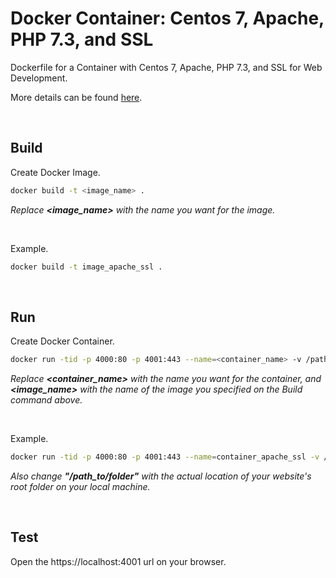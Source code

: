 # Docker Container: Centos 7, Apache, PHP 7.3, and SSL

Dockerfile for a Container with Centos 7, Apache, PHP 7.3, and SSL for Web Development.

More details can be found [here](https://davescripts.com/docker-container-with-centos-7-apache-php-73-ssl).

<br>

## Build

Create Docker Image.

```sh
docker build -t <image_name> .
```

_Replace **&lt;image_name&gt;** with the name you want for the image._

<br>

Example.

```sh
docker build -t image_apache_ssl .
```

<br>

## Run

Create Docker Container.

```sh
docker run -tid -p 4000:80 -p 4001:443 --name=<container_name> -v /path_to/folder:/var/www/html <image_name>
```

_Replace **&lt;container_name&gt;** with the name you want for the container, and **&lt;image_name&gt;** with the name of the image you specified on the Build command above._

<br>

Example.

```sh
docker run -tid -p 4000:80 -p 4001:443 --name=container_apache_ssl -v /path_to/folder:/var/www/html image_apache_ssl
```

_Also change **"/path_to/folder"** with the actual location of your website's root folder on your local machine._

<br>

## Test

Open the https://localhost:4001 url on your browser.
